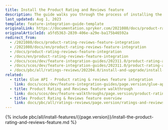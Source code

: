 ```yaml
---
title: Install the Product Rating and Reviews feature
description: The guide walks you through the process of installing the Product Reviews feature in your project.
last_updated: Aug 1, 2023
template: feature-integration-guide-template
originalLink: https://documentation.spryker.com/2021080/docs/product-rating-reviews-feature-integration
originalArticleId: a5fd5363-2839-406e-a29e-ba175b46592a
redirect_from:
  - /2021080/docs/product-rating-reviews-feature-integration
  - /2021080/docs/en/product-rating-reviews-feature-integration
  - /docs/product-rating-reviews-feature-integration
  - /docs/en/product-rating-reviews-feature-integration
  - /docs/scos/dev/feature-integration-guides/202311.0/product-rating-and-reviews-feature-integration.html
  - /docs/scos/dev/feature-integration-guides/202311.0/product-rating-and-reviews-feature-integration.html  
  - /docs/pbc/all/ratings-reviews/202204.0/install-and-upgrade/install-the-product-rating-and-reviews-feature.html
related:
  - title: Glue API - Product rating & reviews feature integration
    link: docs/scos/dev/feature-integration-guides/page.version/glue-api/glue-api-product-rating-and-reviews-feature-integration.html
  - title: Product Rating and Reviews feature walkthrough
    link: docs/scos/dev/feature-walkthroughs/page.version/product-rating-reviews-feature-walkthrough.html
  - title: Product Rating & Reviews feature overview
    link: docs/pbc/all/ratings-reviews/page.version/ratings-and-reviews.html
---
```

{% include pbc/all/install-features/{{page.version}}/install-the-product-rating-and-reviews-feature.md %} <!-- To edit, see /_includes/pbc/all/install-features/202311.0/install-the-product-rating-and-reviews-feature.md -->
